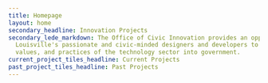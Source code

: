 ```yaml
---
title: Homepage
layout: home
secondary_headline: Innovation Projects
secondary_lede_markdown: The Office of Civic Innovation provides an opportunity for
  Louisville's passionate and civic-minded designers and developers to bring the principles,
  values, and practices of the technology sector into government.
current_project_tiles_headline: Current Projects
past_project_tiles_headline: Past Projects
---
```

